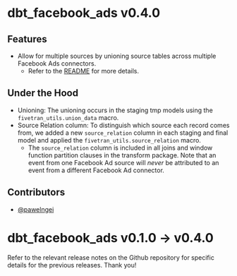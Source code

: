 # dbt_facebook_ads v0.4.0

## Features
- Allow for multiple sources by unioning source tables across multiple Facebook Ads connectors.
  - Refer to the [README](https://github.com/fivetran/dbt_facebook_ads#unioning-multiple-facebook-ad-connectors) for more details.

## Under the Hood
- Unioning: The unioning occurs in the staging tmp models using the `fivetran_utils.union_data` macro.
- Source Relation column: To distinguish which source each record comes from, we added a new `source_relation` column in each staging and final model and applied the `fivetran_utils.source_relation` macro.
    - The `source_relation` column is included in all joins and window function partition clauses in the transform package. Note that an event from one Facebook Ad source will _never_ be attributed to an event from a different Facebook Ad connector.

## Contributors
- [@pawelngei](https://github.com/pawelngei)

# dbt_facebook_ads v0.1.0 -> v0.4.0
Refer to the relevant release notes on the Github repository for specific details for the previous releases. Thank you!